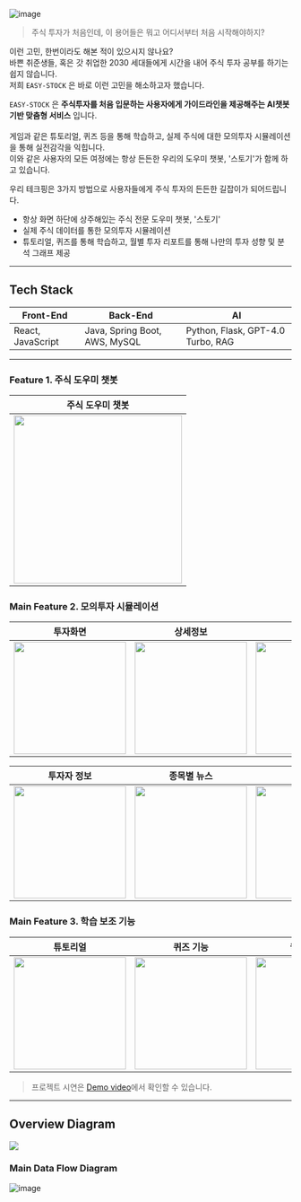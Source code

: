 ![image](https://github.com/user-attachments/assets/0d602204-75b5-459e-bdb1-84b9baf5090b)


> 주식 투자가 처음인데, 이 용어들은 뭐고 어디서부터 처음 시작해야하지?

이런 고민, 한번이라도 해본 적이 있으시지 않나요? <br>
바쁜 취준생들, 혹은 갓 취업한 2030 세대들에게 시간을 내어 주식 투자 공부를 하기는 쉽지 않습니다. <br>
저희 `EASY-STOCK` 은 바로 이런 고민을 해소하고자 했습니다.

`EASY-STOCK` 은 **주식투자를 처음 입문하는 사용자에게 가이드라인을 제공해주는 AI챗봇 기반 맞춤형 서비스** 입니다. <br><br/>
게임과 같은 튜토리얼, 퀴즈 등을 통해 학습하고, 실제 주식에 대한 모의투자 시뮬레이션을 통해 실전감각을 익힙니다. <br> 
이와 같은 사용자의 모든 여정에는 항상 든든한 우리의 도우미 챗봇, '스토기'가 함께 하고 있습니다. <br>

우리 테크핑은 3가지 방법으로 사용자들에게 주식 투자의 든든한 길잡이가 되어드립니다.

- 항상 화면 하단에 상주해있는 주식 전문 도우미 챗봇, '스토기'
- 실제 주식 데이터를 통한 모의투자 시뮬레이션
- 튜토리얼, 퀴즈를 통해 학습하고, 월별 투자 리포트를 통해 나만의 투자 성향 및 분석 그래프 제공

---

## Tech Stack 

| **Front-End**      | **Back-End**                    | **AI**                            |
| ----------------- | ----------------------------- | --------------------------------- |
| React, JavaScript | Java, Spring Boot, AWS, MySQL | Python, Flask, GPT-4.0 Turbo, RAG |

---

### Feature 1. 주식 도우미 챗봇
|                                                 주식 도우미 챗봇                                                |
| :------------------------------------------------------------------------------------------------------: |
| <img src="https://github.com/user-attachments/assets/8fbd776d-fc7d-45ca-81d0-b1c8d553589e" width="300"/> |


### Main Feature 2. 모의투자 시뮬레이션
|                                                   투자화면                                                   |                                                   상세정보                                                   |                                                   캔들차트                                                   |
| :------------------------------------------------------------------------------------------------------: | :------------------------------------------------------------------------------------------------------: | :------------------------------------------------------------------------------------------------------: |
| <img src="https://github.com/user-attachments/assets/2b798809-08bb-4e66-adf3-0c4b004c8b64" width="200"/> | <img src="https://github.com/user-attachments/assets/d3d669fa-fafb-4104-98b6-70efc060eac0" width="200"/> | <img src="https://github.com/user-attachments/assets/30735de6-d75b-459a-a273-2a6f6008e901" width="200"/> |

|                                                  투자자 정보                                                  |                                                  종목별 뉴스                                                  |                                                   재무 정보                                                  |
| :------------------------------------------------------------------------------------------------------: | :------------------------------------------------------------------------------------------------------: | :------------------------------------------------------------------------------------------------------: |
| <img src="https://github.com/user-attachments/assets/368b176d-efa4-4db1-b6c0-da451bffe865" width="200"/> | <img src="https://github.com/user-attachments/assets/cf1a0f61-6030-477f-b833-b0979bcc735e" width="200"/> | <img src="https://github.com/user-attachments/assets/9c4ec315-d3c5-43a1-95f1-bcb734ff1e04" width="200"/> |

### Main Feature 3. 학습 보조 기능
|                                                   튜토리얼                                                   |                                                   퀴즈 기능                                                  |                                                  월별 리포트                                                  |
| :------------------------------------------------------------------------------------------------------: | :------------------------------------------------------------------------------------------------------: | :------------------------------------------------------------------------------------------------------: |
| <img src="https://github.com/user-attachments/assets/f923f179-4de7-441d-a3be-611363105927" width="200"/> | <img src="https://github.com/user-attachments/assets/774d7f8a-4964-4a47-a030-9c557caf57d2" width="200"/> | <img src="https://github.com/user-attachments/assets/094c14f7-f809-45cf-8517-67f32dd9e16d" width="200">

> 프로젝트 시연은 [Demo video](https://youtu.be/gkk8TlkkJn0)에서 확인할 수 있습니다.

---

## Overview Diagram
<img src="https://github.com/user-attachments/assets/18ee0ba8-af10-4067-8ce2-f9a78208d990"/>

### Main Data Flow Diagram
![image](https://github.com/user-attachments/assets/df6df28e-bb90-4068-9c9b-8449bd27efd7)
